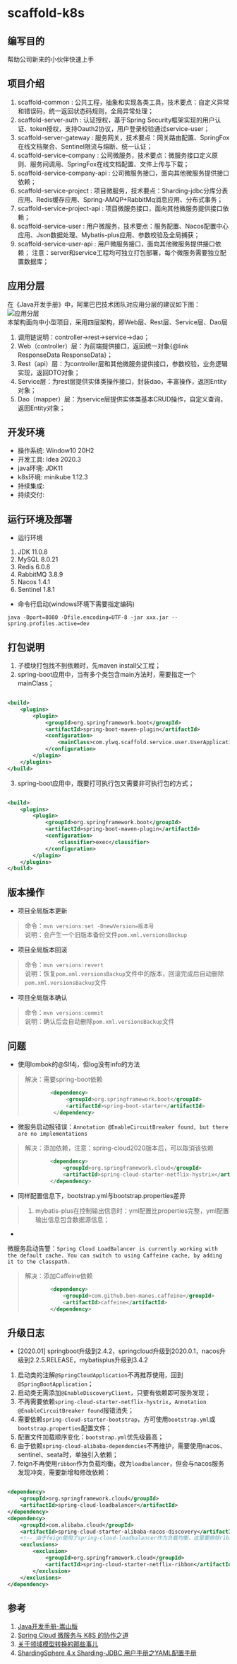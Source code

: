 # scaffold-k8s

## 编写目的

帮助公司新来的小伙伴快速上手

## 项目介绍

1. scaffold-common : 公共工程，抽象和实现各类工具，技术要点：自定义异常和错误码，统一返回状态码规则，全局异常处理；
2. scaffold-server-auth : 认证授权，基于Spring Security框架实现的用户认证、token授权，支持Oauth2协议，用户登录校验通过service-user；
3. scaffold-server-gateway : 服务网关，技术要点：网关路由配置、SpringFox在线文档聚合、Sentinel限流与熔断、统一认证；
4. scaffold-service-company : 公司微服务，技术要点：微服务接口定义原则、服务间调用、SpringFox在线文档配置、文件上传与下载；
5. scaffold-service-company-api : 公司微服务接口，面向其他微服务提供接口依赖；
6. scaffold-service-project : 项目微服务，技术要点：Sharding-jdbc分库分表应用、Redis缓存应用、Spring-AMQP+RabbitMq消息应用、分布式事务；
7. scaffold-service-project-api : 项目微服务接口，面向其他微服务提供接口依赖；
8. scaffold-service-user : 用户微服务，技术要点：服务配置、Nacos配置中心应用、Json数据处理、Mybatis-plus应用、参数校验及全局捕获；
9. scaffold-service-user-api : 用户微服务接口，面向其他微服务提供接口依赖； 注意：server和service工程均可独立打包部署，每个微服务需要独立配置数据库；

## 应用分层

在《Java开发手册》中，阿里巴巴技术团队对应用分层的建议如下图：  
![应用分层](resource/image/application_layer.png)  
本架构面向中小型项目，采用四层架构，即Web层、Rest层、Service层、Dao层

1. 调用链说明：controller->rest->service->dao；
2. Web（controller）层：为前端提供接口，返回统一对象{@link ResponseData ResponseData}；
3. Rest（api）层：为controller层和其他微服务提供接口，参数校验，业务逻辑实现，返回DTO对象；
4. Service层：为rest层提供实体类操作接口，封装dao，丰富操作，返回Entity对象；
5. Dao（mapper）层：为service层提供实体类基本CRUD操作，自定义查询，返回Entity对象；

## 开发环境

- 操作系统: Window10 20H2
- 开发工具: Idea 2020.3
- java环境: JDK11
- k8s环境: minikube 1.12.3
- 持续集成:
- 持续交付:

## 运行环境及部署

* 运行环境

1. JDK 11.0.8
2. MySQL 8.0.21
3. Redis 6.0.8
4. RabbitMQ 3.8.9
5. Nacos 1.4.1
6. Sentinel 1.8.1

* 命令行启动(windows环境下需要指定编码)

```
java -Dport=8080 -Dfile.encoding=UTF-8 -jar xxx.jar --spring.profiles.active=dev
```

## 打包说明

1. 子模块打包找不到依赖时，先maven install父工程；
2. spring-boot应用中，当有多个类包含main方法时，需要指定一个mainClass；

```xml

<build>
    <plugins>
        <plugin>
            <groupId>org.springframework.boot</groupId>
            <artifactId>spring-boot-maven-plugin</artifactId>
            <configuration>
                <mainClass>com.ylwq.scaffold.service.user.UserApplication</mainClass>
            </configuration>
        </plugin>
    </plugins>
</build>
```

3. spring-boot应用中，既要打可执行包又需要非可执行包的方式；

```xml

<build>
    <plugins>
        <plugin>
            <groupId>org.springframework.boot</groupId>
            <artifactId>spring-boot-maven-plugin</artifactId>
            <configuration>
                <classifier>exec</classifier>
            </configuration>
        </plugin>
    </plugins>
</build>
```

## 版本操作

* 项目全局版本更新

> 命令：`mvn versions:set -DnewVersion=版本号`  
> 说明：会产生一个旧版本备份文件`pom.xml.versionsBackup`

* 项目全局版本回滚

> 命令：`mvn versions:revert`  
> 说明：恢复`pom.xml.versionsBackup`文件中的版本，回滚完成后自动删除`pom.xml.versionsBackup`文件

* 项目全局版本确认

> 命令：`mvn versions:commit`  
> 说明：确认后会自动删除`pom.xml.versionsBackup`文件

## 问题

* 使用lombok的@Slf4j，但log没有info的方法

> 解决：需要spring-boot依赖
> ```xml
>         <dependency>
>              <groupId>org.springframework.boot</groupId>
>              <artifactId>spring-boot-starter</artifactId>
>          </dependency>
> ```

* 微服务启动报错误：`Annotation @EnableCircuitBreaker found, but there are no implementations`

> 解决：添加依赖，注意：spring-cloud2020版本后，可以取消该依赖
> ```xml
>         <dependency>
>             <groupId>org.springframework.cloud</groupId>
>             <artifactId>spring-cloud-starter-netflix-hystrix</artifactId>
>         </dependency>
> ```

* 同样配置信息下，bootstrap.yml与bootstrap.properties差异

> 1. mybatis-plus在控制输出信息时：yml配置比properties完整，yml配置输出信息包含数据源信息；

*
微服务启动告警：`Spring Cloud LoadBalancer is currently working with the default cache. You can switch to using Caffeine cache, by adding it to the classpath.`

> 解决：添加Caffeine依赖
> ```xml
>         <dependency>
>             <groupId>com.github.ben-manes.caffeine</groupId>
>             <artifactId>caffeine</artifactId>
>         </dependency>
> ```

## 升级日志

* [2020.01] springboot升级到2.4.2，springcloud升级到2020.0.1，nacos升级到2.2.5.RELEASE，mybatisplus升级到3.4.2

1. 启动类的注解`@SpringCloudApplication`不再推荐使用，回到`@SpringBootApplication`；
2. 启动类无需添加`@EnableDiscoveryClient`，只要有依赖即可服务发现；
3. 不再需要依赖`spring-cloud-starter-netflix-hystrix`，`Annotation @EnableCircuitBreaker found`报错消失；
4. 需要依赖`spring-cloud-starter-bootstrap`，方可使用`bootstrap.yml`或`bootstrap.properties`配置文件；
5. 配置文件加载顺序变化：`bootstrap.yml`优先级最高；
6. 由于依赖`spring-cloud-alibaba-dependencies`不再维护，需要使用nacos、sentinel、seata时，单独引入依赖；
7. feign不再使用`ribbon`作为负载均衡，改为`loadbalancer`，但会与nacos服务发现冲突，需要新增和修改依赖：

```xml

<dependency>
    <groupId>org.springframework.cloud</groupId>
    <artifactId>spring-cloud-loadbalancer</artifactId>
</dependency>
<dependency>
    <groupId>com.alibaba.cloud</groupId>
    <artifactId>spring-cloud-starter-alibaba-nacos-discovery</artifactId>
    <!-- 由于feign使用了spring-cloud-loadbalancer作为负载均衡，这里要排除ribbon -->
    <exclusions>
        <exclusion>
            <groupId>org.springframework.cloud</groupId>
            <artifactId>spring-cloud-starter-netflix-ribbon</artifactId>
        </exclusion>
    </exclusions>
</dependency>
```

## 参考

1. [Java开发手册-嵩山版](resource/pdf/Java开发手册-嵩山版.pdf)
1. [Spring Cloud 微服务与 K8S 的协作之道](https://blog.csdn.net/weixin_44388301/article/details/99575907?utm_medium=distribute.pc_relevant.none-task-blog-BlogCommendFromBaidu-5.control&depth_1-utm_source=distribute.pc_relevant.none-task-blog-BlogCommendFromBaidu-5.control)
2. [关于领域模型转换的那些事儿](https://www.jianshu.com/p/a7f56a9b9c33)
3. [ShardingSphere 4.x Sharding-JDBC 用户手册之YAML配置手册](https://my.oschina.net/u/3777515/blog/4450623)
